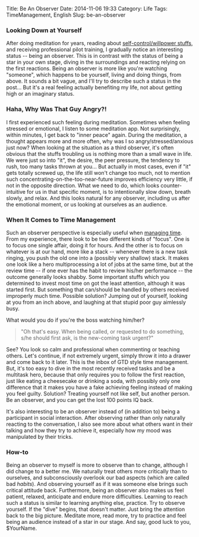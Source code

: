 Title: Be An Observer
Date: 2014-11-06 19:33
Category: Life
Tags: TimeManagement, English
Slug: be-an-observer

### Looking Down at Yourself

After doing meditation for years, reading about [self-control/willpower stuffs](/reading-notes-the-willpower-instinct.html), and receiving professional pilot training, I gradually notice an interesting status -- being an observer.
This is in contrast with the status of being a star in your own stage, diving in the surroundings and reacting relying on the first reactions.
Being an observer is more like you're watching "someone", which happens to be yourself, living and doing things, from above. 
It sounds a bit vague, and I'll try to describe such a status in the post...
But it's a real feeling actually benefiting my life, not about getting high or an imaginary status.

### Haha, Why Was That Guy Angry?!

I first experienced such feeling during meditation.
Sometimes when feeling stressed or emotional, I listen to some meditation app. 
Not surprisingly, within minutes, I get back to "inner peace" again.
During the meditation, a thought appears more and more often, why was I so angry/stressed/anxious just now?
When looking at the situation as a third observer, it's often obvious that the stuffs troubling us is nothing more than a small wave in life.
We were just so into "it", the desire, the peer pressure, the tendency to rush, too many tasks thrown at you... 
But actually in most cases, even if "it" gets totally screwed up, the life still won't change too much, not to mention such concentrating-on-the-too-near-future improves efficiency very little, if not in the opposite direction.
What we need to do, which looks counter-intuitive for us in that specific moment, is to intentionally slow down, breath slowly, and relax.
And this looks natural for any observer, including us after the emotional moment, or us looking at ourselves as an audience.

### When It Comes to Time Management

Such an observer perspective is especially useful when [managing time](/using-a-timer-to-do-time-management.html).
From my experience, there look to be two different kinds of "focus".
One is to focus one single affair, doing it for hours.
And the other is to focus on whatever is at our hand, more like a stack -- whenever there is a new task ringing, you push the old one into a (possibly very shallow) stack.
It makes one look like a hero multiprocessing a lot of jobs at the same time, but at the review time -- if one ever has the habit to review his/her performance -- the outcome generally looks shabby. 
Some important stuffs which you determined to invest most time on got the least attention, although it was started first.
But something that can/should be handled by others received improperly much time.
Possible solution? Jumping out of yourself, looking at you from an inch above, and laughing at that stupid poor guy aimlessly busy.

What would you do if you're the boss watching him/her?

> "Oh that's easy. When being called, or requested to do something, s/he should first ask, is the new-coming task urgent?"

See? You look so calm and professional when commenting or teaching others.
Let's continue, if not extremely urgent, simply throw it into a drawer and come back to it later.
This is the inbox of GTD style time management.
But, it's too easy to dive in the most recently received tasks and be a multitask hero, because that only requires you to follow the first reaction, just like eating a cheesecake or drinking a soda, with possibly only one difference that it makes you have a fake achieving feeling instead of making you feel guilty.
Solution? Treating yourself not like self, but another person.
Be an observer, and you can get the lost 100 points IQ back.

It's also interesting to be an observer instead of (in addition to) being a participant in social interaction.
After observing rather than only naturally reacting to the conversation, I also see more about what others want in their talking and how they try to achieve it, especially how my mood was manipulated by their tricks.

### How-to

Being an observer to myself is more to observe than to change, although I did change to a better me.
We naturally treat others more critically than to ourselves, and subconsciously overlook our bad aspects (which are called bad *habits*).
And observing yourself as if it was someone else brings such critical attitude back.
Furthermore, being an observer also makes us feel patient, relaxed, anticipate and endure more difficulties.
Learning to reach such a status is similar to learning anything else, practice.
Try to observe yourself.
If the "dive" begins, that doesn't matter.
Just bring the attention back to the big picture.
Meditate more, read more, try to practice and feel being an audience instead of a star in our stage.
And say, good luck to you, $YourName.